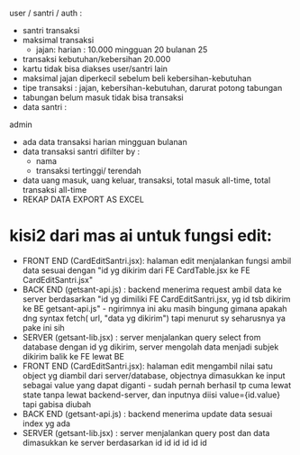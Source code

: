 user / santri / auth :

- santri transaksi
- maksimal transaksi
  - jajan: harian : 10.000
    mingguan 20
    bulanan 25
- transaksi kebutuhan/kebersihan 20.000
- kartu tidak bisa diakses user/santri lain
- maksimal jajan diperkecil sebelum beli kebersihan-kebutuhan
- tipe transaksi : jajan, kebersihan-kebutuhan, darurat potong tabungan
- tabungan belum masuk tidak bisa transaksi
- data santri :

admin

- ada data transaksi harian mingguan bulanan
- data transaksi santri difilter by :
  - nama
  - transaksi tertinggi/ terendah
- data uang masuk, uang keluar, transaksi, total masuk all-time, total transaksi all-time
- REKAP DATA EXPORT AS EXCEL

# kisi2 dari mas ai untuk fungsi edit:
- FRONT END (CardEditSantri.jsx): halaman edit menjalankan fungsi ambil data sesuai dengan "id yg dikirim dari FE CardTable.jsx ke FE CardEditSantri.jsx"
- BACK END (getsant-api.js) : backend menerima request ambil data ke server berdasarkan "id yg dimiliki FE CardEditSantri.jsx, yg id tsb dikirim ke BE getsant-api.js"
                        - ngirimnya ini aku masih bingung gimana apakah dng syntax fetch( url, "data yg dikirim") tapi menurut sy seharusnya ya pake ini sih 
- SERVER (getsant-lib.jsx) : server menjalankan query select from database dengan id yg dikirim, server mengolah data menjadi subjek dikirim balik ke FE lewat BE
- FRONT END (CardEditSantri.jsx): halaman edit mengambil nilai satu object yg diambil dari server/database, objectnya dimasukkan ke input sebagai value yang dapat diganti
                        - sudah pernah berhasil tp cuma lewat state tanpa lewat backend-server, dan inputnya diisi value={id.value} tapi gabisa diubah
- BACK END (getsant-api.js) : backend menerima update data sesuai index yg ada
- SERVER (getsant-lib.jsx) : server menjalankan query post dan data dimasukkan ke server berdasarkan id id id id id id 
